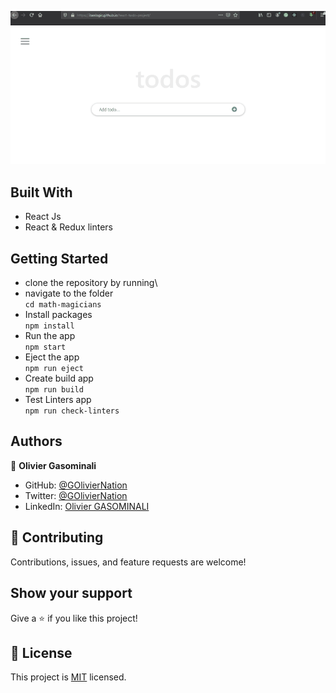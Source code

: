 ![screenshot](./src/assets/images/react-todo-app_700.gif)

## Built With
- React Js
- React & Redux linters
<!-- ## Live Demo
> ###### [LIVE DEMO LINK](https://olivier-todo-app.netlify.app) -->

## Getting Started
- clone the repository by running\
- navigate to the folder\
    `cd math-magicians`
- Install packages\
    `npm install`
- Run the app\
    `npm start`
- Eject the app\
    `npm run eject`
- Create build app\
    `npm run build`
- Test Linters app\
    `npm run check-linters`

## Authors 

👤 **Olivier Gasominali**
- GitHub: [@GOlivierNation](https://github.com/GOlivierNation)
- Twitter: [@GOlivierNation](https://twitter.com/OGasominali)
- LinkedIn: [Olivier GASOMINALI](https://www.linkedin.com/in/olivier-gasominali-866962108/)

## :handshake: Contributing
Contributions, issues, and feature requests are welcome!
## Show your support
Give a :star:️ if you like this project!
## :memo: License
This project is [MIT](./MIT.md) licensed.
